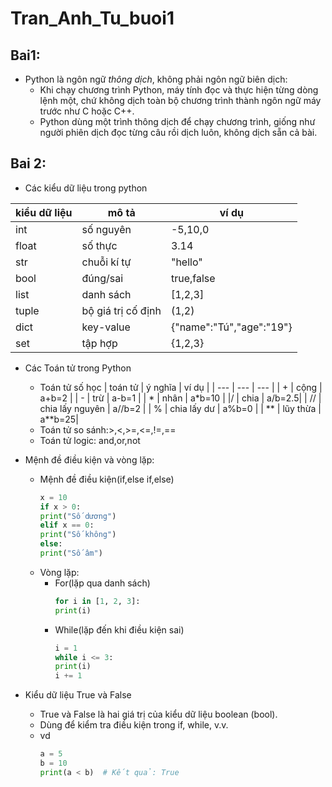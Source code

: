 # **Tran_Anh_Tu_buoi1**
## Bai1:
- Python là ngôn ngữ *thông dịch*, không phải ngôn ngữ biên dịch:
  - Khi  chạy chương trình Python, máy tính đọc và thực hiện từng dòng lệnh một, chứ không dịch toàn bộ chương trình thành ngôn ngữ máy trước như C hoặc C++.
  - Python dùng một trình thông dịch để chạy chương trình, giống như người phiên dịch đọc từng câu rồi dịch luôn, không dịch sẵn cả bài.
## Bai 2:
- Các kiểu dữ liệu trong python  


| kiểu dữ liệu | mô tả | ví dụ |
| --- | --- | --- |
| int | số nguyên | -5,10,0 |
| float | số thực | 3.14 |
| str | chuỗi kí tự | "hello" |
|bool | đúng/sai | true,false|
| list | danh sách | [1,2,3] |
| tuple | bộ giá trị cố định | (1,2) |
| dict | key-value | {"name":"Tú","age":"19"} |
| set | tập hợp | {1,2,3} |

- Các Toán tử trong Python
  - Toán tử số học
    | toán tử | ý nghĩa | ví dụ |
    | --- | --- | --- |
    | + | cộng | a+b=2 |
    | - | trừ | a-b=1 |
    | * | nhân | a*b=10 |
    |/ | chia | a/b=2.5|
    | // | chia lấy nguyên | a//b=2 |
    | % | chia lấy dư | a%b=0 |
    | ** | lũy thừa | a**b=25|
  - Toán tử so sánh:>,<,>=,<=,!=,==
  - Toán tử logic: and,or,not

- Mệnh đề điều kiện và vòng lặp:
  - Mệnh đề điều kiện(if,else if,else)
    ``` python
    x = 10
    if x > 0:
    print("Số dương")
    elif x == 0:
    print("Số không")
    else:
    print("Số âm")
  
  - Vòng lặp:
    - For(lặp qua danh sách)
      ``` python
      for i in [1, 2, 3]:
      print(i)
    - While(lặp đến khi điều kiện sai)
      ``` python
      i = 1
      while i <= 3:
      print(i)
      i += 1
- Kiểu dữ liệu True và False
  - True và False là hai giá trị của kiểu dữ liệu boolean (bool).
  - Dùng để kiểm tra điều kiện trong if, while, v.v.
  - vd
    ``` python
    a = 5
    b = 10
    print(a < b)  # Kết quả: True

